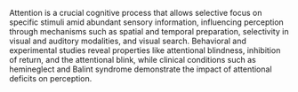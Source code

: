 Attention is a crucial cognitive process that allows selective focus on specific stimuli amid abundant sensory information, influencing perception through mechanisms such as spatial and temporal preparation, selectivity in visual and auditory modalities, and visual search. Behavioral and experimental studies reveal properties like attentional blindness, inhibition of return, and the attentional blink, while clinical conditions such as hemineglect and Balint syndrome demonstrate the impact of attentional deficits on perception.
